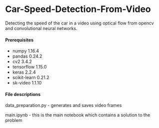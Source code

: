 # Car-Speed-Detection-From-Video
Detecting the speed of the car in a video using optical flow from opencv and convolutional neural networks.

#### Prerequisites

* numpy 1.16.4
* pandas 0.24.2
* cv2 3.4.2
* tensorflow 1.15.0
* keras 2.2.4
* scikit-learn 0.21.2
* sk-video 1.1.10

#### File descriptions

data_preparation.py - generates and saves video frames 

main.ipynb - this is the main notebook which contains a solution to the problem
